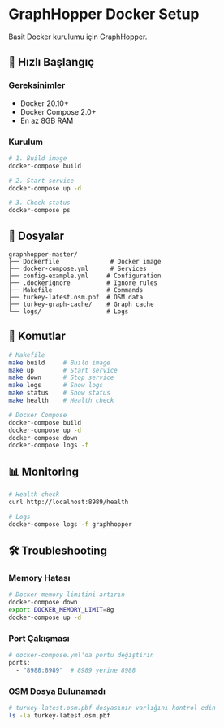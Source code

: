 # GraphHopper Docker Setup

Basit Docker kurulumu için GraphHopper.

## 🚀 Hızlı Başlangıç

### Gereksinimler
- Docker 20.10+
- Docker Compose 2.0+
- En az 8GB RAM

### Kurulum
```bash
# 1. Build image
docker-compose build

# 2. Start service
docker-compose up -d

# 3. Check status
docker-compose ps
```

## 📁 Dosyalar

```
graphhopper-master/
├── Dockerfile              # Docker image
├── docker-compose.yml      # Services
├── config-example.yml     # Configuration
├── .dockerignore          # Ignore rules
├── Makefile               # Commands
├── turkey-latest.osm.pbf  # OSM data
├── turkey-graph-cache/    # Graph cache
└── logs/                  # Logs
```

## 🔧 Komutlar

```bash
# Makefile
make build     # Build image
make up        # Start service
make down      # Stop service
make logs      # Show logs
make status    # Show status
make health    # Health check

# Docker Compose
docker-compose build
docker-compose up -d
docker-compose down
docker-compose logs -f
```

## 📊 Monitoring

```bash
# Health check
curl http://localhost:8989/health

# Logs
docker-compose logs -f graphhopper
```

## 🛠️ Troubleshooting

### Memory Hatası
```bash
# Docker memory limitini artırın
docker-compose down
export DOCKER_MEMORY_LIMIT=8g
docker-compose up -d
```

### Port Çakışması
```bash
# docker-compose.yml'da portu değiştirin
ports:
  - "8988:8989"  # 8989 yerine 8988
```

### OSM Dosya Bulunamadı
```bash
# turkey-latest.osm.pbf dosyasının varlığını kontrol edin
ls -la turkey-latest.osm.pbf
``` 
